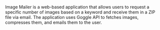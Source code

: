 Image Mailer is a web-based application that allows users to request a specific number of images based on a keyword and receive them in a ZIP file via email. The application uses Goggle API to fetches images, compresses them, and emails them to the user.

